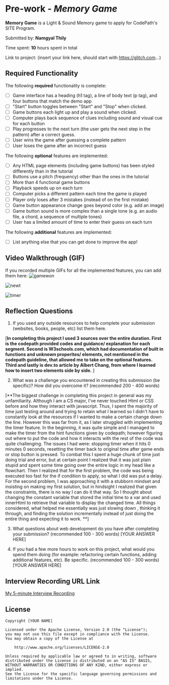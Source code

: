 # Pre-work - *Memory Game*

**Memory Game** is a Light & Sound Memory game to apply for CodePath's SITE Program. 

Submitted by: **Namgyal Thily**

Time spent: **10** hours spent in total

Link to project: (insert your link here, should start with https://glitch.com...)

## Required Functionality

The following **required** functionality is complete:

* [ ] Game interface has a heading (h1 tag), a line of body text (p tag), and four buttons that match the demo app
* [ ] "Start" button toggles between "Start" and "Stop" when clicked. 
* [ ] Game buttons each light up and play a sound when clicked. 
* [ ] Computer plays back sequence of clues including sound and visual cue for each button
* [ ] Play progresses to the next turn (the user gets the next step in the pattern) after a correct guess. 
* [ ] User wins the game after guessing a complete pattern
* [ ] User loses the game after an incorrect guess

The following **optional** features are implemented:

* [ ] Any HTML page elements (including game buttons) has been styled differently than in the tutorial
* [ ] Buttons use a pitch (frequency) other than the ones in the tutorial
* [ ] More than 4 functional game buttons
* [ ] Playback speeds up on each turn
* [ ] Computer picks a different pattern each time the game is played
* [ ] Player only loses after 3 mistakes (instead of on the first mistake)
* [ ] Game button appearance change goes beyond color (e.g. add an image)
* [ ] Game button sound is more complex than a single tone (e.g. an audio file, a chord, a sequence of multiple tones)
* [ ] User has a limited amount of time to enter their guess on each turn

The following **additional** features are implemented:

- [ ] List anything else that you can get done to improve the app!

## Video Walkthrough (GIF)


If you recorded multiple GIFs for all the implemented features, you can add them here:
![gamewon](https://user-images.githubusercontent.com/74562633/160172920-f45f2d13-11cc-4add-96cf-aae6fdd15a31.gif)

![newt](https://user-images.githubusercontent.com/74562633/160175272-b2e90206-81df-4587-9bbb-9b48c4b93f5f.gif)


![timer](https://user-images.githubusercontent.com/74562633/160175246-65c85cb5-d7d5-4dc5-baa8-e01d3202d3a4.gif)



## Reflection Questions
1. If you used any outside resources to help complete your submission (websites, books, people, etc) list them here. 

[**In completing this project I used 3 sources over the entire duration. First is the codepath provided codes and guidance/ explanation for each segment. Second is W3schools.com, which had documentation of built in functions and unknown properites/ elements, not mentioned in the codepath guideline, that allowed me to take on the optional features. Third and lastly is dev.to article by Albert Chang, from where I learned how to insert two elements side by side.** ]

2. What was a challenge you encountered in creating this submission (be specific)? How did you overcome it? (recommended 200 - 400 words) 

[**The biggest challenge in completing this project in general was my unfamiliarity. Although I am a CS major, I've never touched Html or CSS before and how they interact with javascript. Thus, I spent the majority of time just testing around and trying to retain what I learned so I didn't have to constantly look at the resources if I wanted to make a certain change down the line. However this was far from it, as I later struggled with implementing the timer feature. In the beginning, it was quite simple and I managed to make the timer from the hint functions given by codepath; however figuring out where to put the code and how it interacts with the rest of the code was quite challenging. The issues I had were: stopping timer when it hits 0 minutes 0 seconds, resetting the timer back to original time after game ends or stop button is pressed. To combat this I spent a huge chunk of time just doing trial and error, but at certain point I realized that it was just plain stupid and spent some time going over the entire logic in my head like a flowchart. Then I realized that for the first problem, the code was being executed too fast for the if condition to apply, so what I did was put a delay. For the second problem, I was approaching it with a stubborn mindset and insisting on making my first solution, but in hindsight I realized that given the constraints, there is no way I can do it that way. So I thought about changing the constant variable that stored the initial time to a var and used innerHtml to retrieve that variable to display the changed time. All things considered, what helped me essentially was just slowing down , thinking it through, and finding the solution incrementally instead of just doing the entire thing and expecting it to work. **]

3. What questions about web development do you have after completing your submission? (recommended 100 - 300 words) 
[YOUR ANSWER HERE]

4. If you had a few more hours to work on this project, what would you spend them doing (for example: refactoring certain functions, adding additional features, etc). Be specific. (recommended 100 - 300 words) 
[YOUR ANSWER HERE]



## Interview Recording URL Link

[My 5-minute Interview Recording](your-link-here)


## License

    Copyright [YOUR NAME]

    Licensed under the Apache License, Version 2.0 (the "License");
    you may not use this file except in compliance with the License.
    You may obtain a copy of the License at

        http://www.apache.org/licenses/LICENSE-2.0

    Unless required by applicable law or agreed to in writing, software
    distributed under the License is distributed on an "AS IS" BASIS,
    WITHOUT WARRANTIES OR CONDITIONS OF ANY KIND, either express or implied.
    See the License for the specific language governing permissions and
    limitations under the License.
